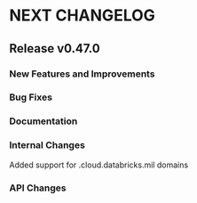# NEXT CHANGELOG

## Release v0.47.0

### New Features and Improvements

### Bug Fixes

### Documentation

### Internal Changes
Added support for .cloud.databricks.mil domains

### API Changes
